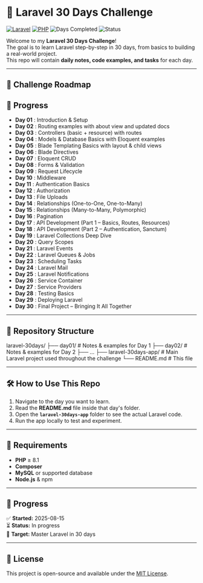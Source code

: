 # 🚀 Laravel 30 Days Challenge

[![Laravel](https://img.shields.io/badge/Laravel-11.x-red?style=for-the-badge&logo=laravel)](https://laravel.com)
[![PHP](https://img.shields.io/badge/PHP-8.1+-blue?style=for-the-badge&logo=php)](https://www.php.net/)
![Days Completed](https://img.shields.io/badge/Days_Completed-9/30-green?style=for-the-badge)
![Status](https://img.shields.io/badge/Status-In_Progress-orange?style=for-the-badge)


Welcome to my **Laravel 30 Days Challenge**!  
The goal is to learn Laravel step-by-step in 30 days, from basics to building a real-world project.  
This repo will contain **daily notes, code examples, and tasks** for each day.

---

## 📅 Challenge Roadmap

## 📅 Progress

- **Day 01** : Introduction & Setup  
- **Day 02** : Routing examples with about view and updated docs  
- **Day 03** : Controllers (basic + resource) with routes  
- **Day 04** : Models & Database Basics with Eloquent examples  
- **Day 05** : Blade Templating Basics with layout & child views  
- **Day 06** : Blade Directives  
- **Day 07** : Eloquent CRUD  
- **Day 08** : Forms & Validation  
- **Day 09** : Request Lifecycle  
- **Day 10** : Middleware  
- **Day 11** : Authentication Basics  
- **Day 12** : Authorization  
- **Day 13** : File Uploads  
- **Day 14** : Relationships (One-to-One, One-to-Many)  
- **Day 15** : Relationships (Many-to-Many, Polymorphic)  
- **Day 16** : Pagination  
- **Day 17** : API Development (Part 1 – Basics, Routes, Resources)  
- **Day 18** : API Development (Part 2 – Authentication, Sanctum)  
- **Day 19** : Laravel Collections Deep Dive  
- **Day 20** : Query Scopes  
- **Day 21** : Laravel Events  
- **Day 22** : Laravel Queues & Jobs  
- **Day 23** : Scheduling Tasks  
- **Day 24** : Laravel Mail  
- **Day 25** : Laravel Notifications  
- **Day 26** : Service Container  
- **Day 27** : Service Providers  
- **Day 28** : Testing Basics  
- **Day 29** : Deploying Laravel  
- **Day 30** : Final Project – Bringing It All Together  

---

## 📂 Repository Structure
laravel-30days/
├── day01/ # Notes & examples for Day 1
├── day02/ # Notes & examples for Day 2
├── ...
├── laravel-30days-app/ # Main Laravel project used throughout the challenge
└── README.md # This file



---

## 🛠 How to Use This Repo
1. Navigate to the day you want to learn.
2. Read the **README.md** file inside that day's folder.
3. Open the **`laravel-30days-app`** folder to see the actual Laravel code.
4. Run the app locally to test and experiment.

---

## 📌 Requirements
- **PHP** ≥ 8.1
- **Composer**
- **MySQL** or supported database
- **Node.js** & npm

---

## 📢 Progress
✅ **Started:** 2025-08-15  
⏳ **Status:** In progress  
🏁 **Target:** Master Laravel in 30 days

---

## 📜 License
This project is open-source and available under the [MIT License](LICENSE).

